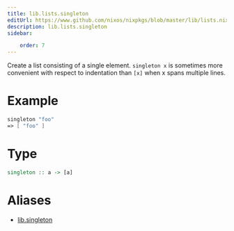 ```yaml
---
title: lib.lists.singleton
editUrl: https://www.github.com/nixos/nixpkgs/blob/master/lib/lists.nix#L31C15
description: lib.lists.singleton
sidebar:

    order: 7
---
```


Create a list consisting of a single element.  `singleton x` is
sometimes more convenient with respect to indentation than `[x]`
when x spans multiple lines.

# Example

```nix
singleton "foo"
=> [ "foo" ]
```

# Type

```haskell
singleton :: a -> [a]
```


# Aliases

- [lib.singleton](/reference/libsingleton)


